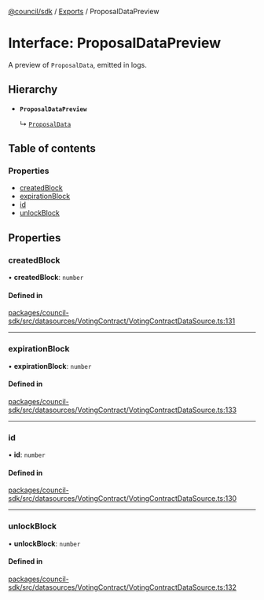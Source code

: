 [@council/sdk](../README.md) / [Exports](../modules.md) / ProposalDataPreview

# Interface: ProposalDataPreview

A preview of `ProposalData`, emitted in logs.

## Hierarchy

- **`ProposalDataPreview`**

  ↳ [`ProposalData`](ProposalData.md)

## Table of contents

### Properties

- [createdBlock](ProposalDataPreview.md#createdblock)
- [expirationBlock](ProposalDataPreview.md#expirationblock)
- [id](ProposalDataPreview.md#id)
- [unlockBlock](ProposalDataPreview.md#unlockblock)

## Properties

### createdBlock

• **createdBlock**: `number`

#### Defined in

[packages/council-sdk/src/datasources/VotingContract/VotingContractDataSource.ts:131](https://github.com/element-fi/council-monorepo/blob/887341f/packages/council-sdk/src/datasources/VotingContract/VotingContractDataSource.ts#L131)

___

### expirationBlock

• **expirationBlock**: `number`

#### Defined in

[packages/council-sdk/src/datasources/VotingContract/VotingContractDataSource.ts:133](https://github.com/element-fi/council-monorepo/blob/887341f/packages/council-sdk/src/datasources/VotingContract/VotingContractDataSource.ts#L133)

___

### id

• **id**: `number`

#### Defined in

[packages/council-sdk/src/datasources/VotingContract/VotingContractDataSource.ts:130](https://github.com/element-fi/council-monorepo/blob/887341f/packages/council-sdk/src/datasources/VotingContract/VotingContractDataSource.ts#L130)

___

### unlockBlock

• **unlockBlock**: `number`

#### Defined in

[packages/council-sdk/src/datasources/VotingContract/VotingContractDataSource.ts:132](https://github.com/element-fi/council-monorepo/blob/887341f/packages/council-sdk/src/datasources/VotingContract/VotingContractDataSource.ts#L132)
